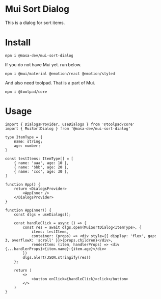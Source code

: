 # Mui Sort Dialog

This is a dialog for sort items.

# Install

```
npm i @masa-dev/mui-sort-dialog
```

If you do not have Mui yet. run below.

```
npm i @mui/material @emotion/react @emotion/styled
```

And also need toolpad. That is a part of Mui.

```
npm i @toolpad/core
```

# Usage

```tsx
import { DialogsProvider, useDialogs } from '@toolpad/core'
import { MuiSortDialog } from '@masa-dev/mui-sort-dialog'

type ItemType = {
    name: string;
    age: number;
}

const testItems: ItemType[] = [
    { name: 'aaa', age: 10 },
    { name: 'bbb', age: 20 },
    { name: 'ccc', age: 30 },
]

function App() {
    return <DialogsProvider>
        <AppInner />
    </DialogsProvider>
}

function AppInner() {
    const dlgs = useDialogs();

    const handleClick = async () => {
        const res = await dlgs.open(MuiSortDialog<ItemType>, {
            items: testItems,
            container: (props) => <div style={{ display: 'flex', gap: 3, overflowX: 'scroll' }}>{props.children}</div>,
            renderItem: (item, handlerProps) => <div {...handlerProps}>{item.name}:{item.age}</div>
        })
        dlgs.alert(JSON.stringify(res))
    };

    return (
        <>
            <button onClick={handleClick}>click</button>
        </>
    )
}
```
